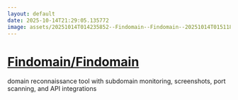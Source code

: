 ```yaml
---
layout: default
date: 2025-10-14T21:29:05.135772
image: assets/20251014T014235852--Findomain--Findomain--20251014T015118039--cropped.png
---
```


# [Findomain/Findomain](https://github.com/Findomain/Findomain)

domain reconnaissance tool with subdomain monitoring, screenshots, port scanning, and API integrations
